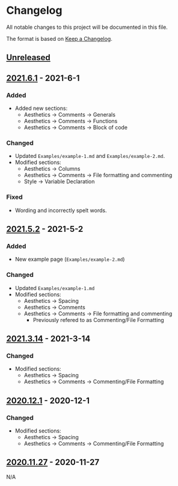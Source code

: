 # Changelog

All notable changes to this project will be documented in this file.

The format is based on [Keep a Changelog](https://keepachangelog.com/en/1.0.0/).

## [Unreleased]

## [2021.6.1] - 2021-6-1

### Added

- Added new sections:
    - Aesthetics -> Comments -> Generals
    - Aesthetics -> Comments -> Functions
    - Aesthetics -> Comments -> Block of code

### Changed

- Updated `Examples/example-1.md` and `Examples/example-2.md`.
- Modified sections:
    - Aesthetics -> Columns
    - Aesthetics -> Comments -> File formatting and commenting
    - Style -> Variable Declaration

### Fixed

- Wording and incorrectly spelt words.

## [2021.5.2] - 2021-5-2

### Added

- New example page (`Examples/example-2.md`)

### Changed

- Updated `Examples/example-1.md`
- Modified sections:
    - Aesthetics -> Spacing
    - Aesthetics -> Comments
    - Aesthetics -> Comments -> File formatting and commenting
        - Previously refered to as Commenting/File Formatting 

## [2021.3.14] - 2021-3-14

### Changed

- Modified sections:
    - Aesthetics -> Spacing
    - Aesthetics -> Comments -> Commenting/File Formatting

## [2020.12.1] - 2020-12-1

### Changed

- Modified sections:
    - Aesthetics -> Spacing
    - Aesthetics -> Comments -> Commenting/File Formatting

## [2020.11.27] - 2020-11-27

N/A

[unreleased]: https://github.com/StrangeRanger/bash-style-guide/compare/2021.6.1...HEAD
[2021.6.1]: https://github.com/StrangeRanger/bash-style-guide/releases/tag/2021.6.1
[2021.5.2]: https://github.com/StrangeRanger/bash-style-guide/releases/tag/2021.5.2
[2021.3.14]: https://github.com/StrangeRanger/bash-style-guide/releases/tag/2021.3.14
[2020.12.1]: https://github.com/StrangeRanger/bash-style-guide/releases/tag/2020.12.1
[2020.11.27]: https://github.com/StrangeRanger/bash-style-guide/releases/tag/2020.11.27
